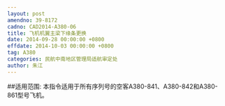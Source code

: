 ```yaml
---
layout: post
amendno: 39-8172
cadno: CAD2014-A380-06
title: 飞机机翼主梁下缘条更换
date: 2014-09-28 00:00:00 +0800
effdate: 2014-10-03 00:00:00 +0800
tag: A380
categories: 民航中南地区管理局适航审定处
author: 朱江
---
```


##适用范围:
本指令适用于所有序列号的空客A380-841、A380-842和A380-861型号飞机。


